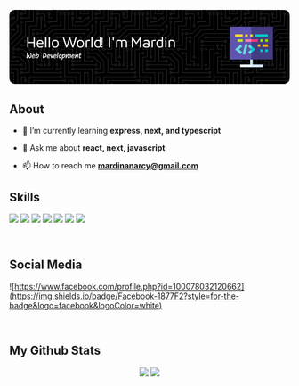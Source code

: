 <div align="center">

![Mardin](img/github-header-image.png)

</div>

## About
- 🌱 I’m currently learning **express, next, and typescript**

- 💬 Ask me about **react, next, javascript**

- 📫 How to reach me **mardinanarcy@gmail.com**



## Skills

<img src="https://img.shields.io/badge/HTML5-E34F26?style=for-the-badge&logo=html5&logoColor=white" /> <img src="https://img.shields.io/badge/CSS3-1572B6?style=for-the-badge&logo=css3&logoColor=white" /> <img src="https://img.shields.io/badge/Tailwind_CSS-38B2AC?style=for-the-badge&logo=tailwind-css&logoColor=white" /> <img src="https://img.shields.io/badge/JavaScript-323330?style=for-the-badge&logo=javascript&logoColor=F7DF1E" /> <img src="https://img.shields.io/badge/TypeScript-007ACC?style=for-the-badge&logo=typescript&logoColor=white" /> <img src="https://img.shields.io/badge/React-20232A?style=for-the-badge&logo=react&logoColor=61DAFB" /> <img src="https://img.shields.io/badge/next%20js-000000?style=for-the-badge&logo=nextdotjs&logoColor=white" />

<br />

## Social Media

  ![https://www.facebook.com/profile.php?id=100078032120662](https://img.shields.io/badge/Facebook-1877F2?style=for-the-badge&logo=facebook&logoColor=white)

<br />

## My Github Stats

<div align="center">
  
  ![](https://nirzak-streak-stats.vercel.app/?user=mardinajalah&theme=dark&hide_border=false) 
  ![](https://github-readme-stats.vercel.app/api?username=mardinajalah&show_icons=true&theme=radical)
  
</div>


